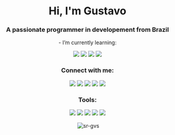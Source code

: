 <h1 align="center">Hi, I'm Gustavo</h1>
<h3 align="center">A passionate programmer in developement from Brazil</h3>
<p align="center">
- I’m currently learning:

<div align="center">
<a><img src="https://img.shields.io/badge/HTML5-E34F26?style=for-the-badge&logo=html5&logoColor=white"></a>
<a><img src="https://img.shields.io/badge/CSS3-1572B6?style=for-the-badge&logo=css3&logoColor=white"></a>
<a><img src="https://img.shields.io/badge/PHP-777BB4?style=for-the-badge&logo=php&logoColor=white"></a>
<a><img src="https://img.shields.io/badge/JavaScript-323330?style=for-the-badge&logo=javascript&logoColor=F7DF1E"></a>
</div>

</p>

<h3 align="center">Connect with me:</h3>

<div align="center">
<a href="https://instagram.com/sr_gvs" target="_blank"><img src="https://img.shields.io/badge/-Instagram-%23E4405F?style=for-the-badge&logo=instagram&logoColor=white" target="_blank"></a>
<a href="https://twitter.com/sr_gvs" target="_blank"><img src="https://img.shields.io/badge/Twitter-1DA1F2?style=for-the-badge&logo=twitter&logoColor=white" target="_blank"></a> 
<a href = "mailto@sr-gvs@pm.me"><img src="https://img.shields.io/badge/ProtonMail-8B89CC?style=for-the-badge&logo=protonmail&logoColor=white" target="_blank"></a>     <a href="https://www.linkedin.com/in/sr-gvs" target="_blank"><img src="https://img.shields.io/badge/-LinkedIn-%230077B5?style=for-the-badge&logo=linkedin&logoColor=white" target="_blank"></a>
<a href="https://www.hackerrank.com/sr_gvs" target="_blank"><img src="https://img.shields.io/badge/-Hackerrank-2EC866?style=for-the-badge&logo=HackerRank&logoColor=white" target="_blank"></a>   
</div>
 
<h3 align="center">Tools:</h3>
<div align="center">
<a><img src="https://img.shields.io/badge/Bootstrap-563D7C?style=for-the-badge&logo=bootstrap&logoColor=white"></a>
<a><img src="https://img.shields.io/badge/MySQL-005C84?style=for-the-badge&logo=mysql&logoColor=white"></a>
<a><img src="https://img.shields.io/badge/GIT-E44C30?style=for-the-badge&logo=git&logoColor=white"></a>
<a><img src="https://img.shields.io/badge/GIT-E44C30?style=for-the-badge&logo=git&logoColor=white"></a>
<a><img src="https://img.shields.io/badge/Linux-FCC624?style=for-the-badge&logo=linux&logoColor=black"></a>
</div>

<p align="center">&nbsp;<img align="center" src="https://github-readme-stats.vercel.app/api?username=sr-gvs&show_icons=true&theme=dark&locale=en" alt="sr-gvs" /></p>
